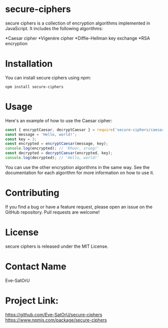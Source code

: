 # secure-ciphers
secure ciphers is a collection of encryption algorithms implemented in JavaScript. It includes the following algorithms:

*Caesar cipher
*Vigenère cipher
*Diffie-Hellman key exchange
*RSA encryption
# Installation
You can install secure ciphers using npm:
```
npm install secure-ciphers
```
# Usage
Here's an example of how to use the Caesar cipher:
```javascript
const { encryptCaesar, decryptCaesar } = require('secure-ciphers/caesar');
const message = 'Hello, world!';
const key = 3;
const encrypted = encryptCaesar(message, key);
console.log(encrypted); // 'Khoor, zruog!'
const decrypted = decryptCaesar(encrypted, key);
console.log(decrypted); // 'Hello, world!'
```
You can use the other encryption algorithms in the same way. See the documentation for each algorithm for more information on how to use it.

# Contributing
If you find a bug or have a feature request, please open an issue on the GitHub repository. Pull requests are welcome!

# License
secure ciphers is released under the MIT License.
# Contact Name 
Eve-SatOrU

# Project Link: 
https://github.com/Eve-SatOrU/secure-ciphers
https://www.npmjs.com/package/secure-ciphers



